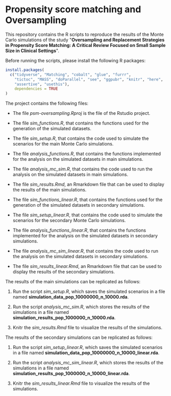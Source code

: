 # Propensity score matching and Oversampling
This repository contains the R scripts to reproduce the results of the
Monte Carlo simulations of the study "__Oversampling and Replacement 
Strategies in Propensity Score Matching: A Critical Review Focused on 
Small Sample Size in Clinical Settings__".

Before running the scripts, please install the following R packages:

``` r
install.packages(
  c("tidyverse", "Matching", "cobalt", "glue", "furrr",
    "tictoc", "MASS", "doParallel", "see", "ggpubr", "knitr", "here",
    "assertive", "usethis"), 
    dependencies = TRUE
)
```

The project contains the following files:

- The file _psm-oversampling.Rproj_ is the file of the Rstudio project.

- The file _sim_functions.R_, that contains the functions used for the
  generation of the simulated datasets.
      
- The file _sim_setup.R_, that contains the code used to simulate
  the scenarios for the main Monte Carlo simulations.

- The file _analysis_functions.R_, that contains the functions 
  implemented for the analysis on the simulated datasets in main simulations.
      
- The file _analysis_mc_sim.R_, that contains the code used to run
  the analysis on the simulated datasets in main simulations.

- The file _sim_results.Rmd_, an Rmarkdown file that can be used to
  display the results of the main simulations.
  
- The file _sim_functions_linear.R_, that contains the functions used for the
  generation of the simulated datasets in secondary simulations.
      
- The file _sim_setup_linear.R_, that contains the code used to simulate
  the scenarios for the secondary Monte Carlo simulations.

- The file _analysis_functions_linear.R_, that contains the functions 
  implemented for the analysis on the simulated datasets in secondary simulations.
      
- The file _analysis_mc_sim_linear.R_, that contains the code used to run
  the analysis on the simulated datasets in secondary simulations.

- The file _sim_results_linear.Rmd_, an Rmarkdown file that can be used to
  display the results of the secondary simulations.


The results of the main simulations can be replicated as follows:

1. Run the script _sim_setup.R_, which saves the simulated scenarios
   in a file named __simulation_data_pop_10000000_n_10000.rda__.
   
2. Run the script _analysis_mc_sim.R_, which stores the results of
   the simulations in a file named __simulation_results_pop_1000000_n_10000.rda__.

3. Knitr the _sim_results.Rmd_ file to visualize the results of the
   simulations.
   
The results of the secondary simulations can be replicated as follows:

1. Run the script _sim_setup_linear.R_, which saves the simulated scenarios
   in a file named __simulation_data_pop_10000000_n_10000_linear.rda__.
   
2. Run the script _analysis_mc_sim_linear.R_, which stores the results of
   the simulations in a file named __simulation_results_pop_1000000_n_10000_linear.rda__.

3. Knitr the _sim_results_linear.Rmd_ file to visualize the results of the
   simulations.

